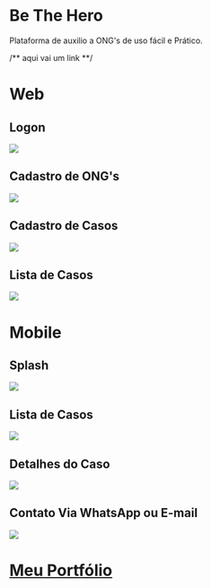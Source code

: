 # Be The Hero

 Plataforma de auxilio a ONG's de uso fácil e Prático.

/** aqui vai um link **/

<!DOCTYPE html>

<html lang="pt-br">

<head>
    <meta charset="utf-8"/>
</head>
<body>

<h1>Web</h1>
<h2>Logon</h2>
<img style="size: 50% " , src="assets_readme/BeTheHeroLogon.jpg"/>
<h2>Cadastro de ONG's</h2>
<img style="size: 50% " , src="assets_readme/BeTheHeroNewLogin.jpg"/>
<h2>Cadastro de Casos</h2>
<img style="size: 50% " , src="assets_readme/BeTheHeroNew.jpg"/>
<h2>Lista de Casos</h2>
<img style="size: 50% " , src="assets_readme/BeTheHeroSession.jpg"/>

<h1>Mobile</h1>
<h2>Splash</h2>
<img style="size: 50% " , src="assets_readme/Screenshot_20.jpg"/>
<h2>Lista de Casos</h2>
<img style="size: 50% " , src="assets_readme/Screenshot_21.jpg"/>
<h2>Detalhes do Caso</h2>
<img style="size: 50% " , src="assets_readme/Screenshot_22.jpg"/>
<h2>Contato Via WhatsApp ou E-mail</h2>
<img style="size: 50% " , src="assets_readme/Screenshot_23.jpg"/>


<h1><a href="https://guilhermemag.github.io/" target="_blank"> Meu Portfólio </a></h1> 
  
</body>
</html>


